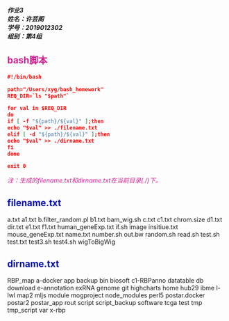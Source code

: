 ___作业3___  
___姓名：许芸阁___  
___学号：2019012302___  
___组别：第4组___  

## <font color=violetred>bash脚本</font>

```json
#!/bin/bash

path="/Users/xyg/bash_homework"
REQ_DIR=`ls "$path"`

for val in $REQ_DIR
do
if [ -f "${path}/${val}" ];then
echo "$val" >> ./filename.txt
elif [ -d "${path}/${val}" ];then
echo "$val" >> ./dirname.txt
fi
done

exit 0
```
_<font color=violetred>注：生成的filename.txt和dirname.txt在当前目录(./)下。</font>_

## <font color=violetblu>filename.txt</font>

a.txt
a1.txt
b.filter_random.pl
b1.txt
bam_wig.sh
c.txt
c1.txt
chrom.size
d1.txt
dir.txt
e1.txt
f1.txt
human_geneExp.txt
if.sh
image
insitiue.txt
mouse_geneExp.txt
name.txt
number.sh
out.bw
random.sh
read.sh
test.sh
test.txt
test3.sh
test4.sh
wigToBigWig

## <font color=violetblu>dirname.txt</font>

RBP_map
a-docker
app
backup
bin
biosoft
c1-RBPanno
datatable
db
download
e-annotation
exRNA
genome
git
highcharts
home
hub29
ibme
l-lwl
map2
mljs
module
mogproject
node_modules
perl5
postar.docker
postar2
postar_app
rout
script
script_backup
software
tcga
test
tmp
tmp_script
var
x-rbp
